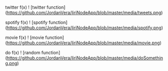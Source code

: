 twitter f(x)
! [twitter function] (https://github.com/JordanVera/liriNodeApp/blob/master/media/tweets.png)

spotify f(x)
! [spotify function] (https://github.com/JordanVera/liriNodeApp/blob/master/media/spotify.png)

movie f(x)
! [movie function] (https://github.com/JordanVera/liriNodeApp/blob/master/media/movie.png)

do f(x)
! [random function] (https://github.com/JordanVera/liriNodeApp/blob/master/media/doSomething.png)
